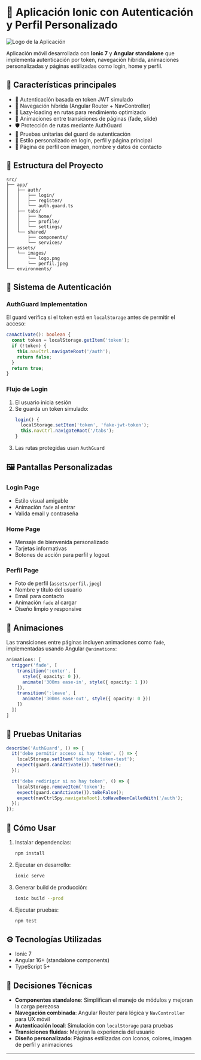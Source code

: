# 📱 Aplicación Ionic con Autenticación y Perfil Personalizado

![Logo de la Aplicación](assets/images/logo.png)

Aplicación móvil desarrollada con **Ionic 7** y **Angular standalone** que implementa autenticación por token, navegación híbrida, animaciones personalizadas y páginas estilizadas como login, home y perfil.

## 🚀 Características principales

- 🔐 Autenticación basada en token JWT simulado  
- 🔄 Navegación híbrida (Angular Router + NavController)  
- 🧭 Lazy-loading en rutas para rendimiento optimizado  
- 💫 Animaciones entre transiciones de páginas (fade, slide)  
- 🛡️ Protección de rutas mediante AuthGuard  
- 🧪 Pruebas unitarias del guard de autenticación  
- 🎨 Estilo personalizado en login, perfil y página principal  
- 👤 Página de perfil con imagen, nombre y datos de contacto  

## 🧩 Estructura del Proyecto

```
src/
├── app/
│   ├── auth/
│   │   ├── login/
│   │   ├── register/
│   │   └── auth.guard.ts
│   ├── tabs/
│   │   ├── home/
│   │   ├── profile/
│   │   └── settings/
│   └── shared/
│       ├── components/
│       └── services/
├── assets/
│   └── images/
│       └── logo.png
│       └── perfil.jpeg
└── environments/
```

## 🔐 Sistema de Autenticación

### AuthGuard Implementation

El guard verifica si el token está en `localStorage` antes de permitir el acceso:

```ts
canActivate(): boolean {
  const token = localStorage.getItem('token');
  if (!token) {
    this.navCtrl.navigateRoot('/auth');
    return false;
  }
  return true;
}
```

### Flujo de Login

1. El usuario inicia sesión  
2. Se guarda un token simulado:
   ```ts
   login() {
     localStorage.setItem('token', 'fake-jwt-token');
     this.navCtrl.navigateRoot('/tabs');
   }
   ```
3. Las rutas protegidas usan `AuthGuard`

## 🖼️ Pantallas Personalizadas

### Login Page

- Estilo visual amigable  
- Animación `fade` al entrar  
- Valida email y contraseña  

### Home Page

- Mensaje de bienvenida personalizado  
- Tarjetas informativas  
- Botones de acción para perfil y logout  

### Perfil Page

- Foto de perfil (`assets/perfil.jpeg`)  
- Nombre y título del usuario  
- Email para contacto  
- Animación `fade` al cargar  
- Diseño limpio y responsive  

## 💫 Animaciones

Las transiciones entre páginas incluyen animaciones como `fade`, implementadas usando Angular `@animations`:

```ts
animations: [
  trigger('fade', [
    transition(':enter', [
      style({ opacity: 0 }),
      animate('300ms ease-in', style({ opacity: 1 }))
    ]),
    transition(':leave', [
      animate('300ms ease-out', style({ opacity: 0 }))
    ])
  ])
]
```

## 🧪 Pruebas Unitarias

```ts
describe('AuthGuard', () => {
  it('debe permitir acceso si hay token', () => {
    localStorage.setItem('token', 'token-test');
    expect(guard.canActivate()).toBeTrue();
  });

  it('debe redirigir si no hay token', () => {
    localStorage.removeItem('token');
    expect(guard.canActivate()).toBeFalse();
    expect(navCtrlSpy.navigateRoot).toHaveBeenCalledWith('/auth');
  });
});
```

## 🧰 Cómo Usar

1. Instalar dependencias:
   ```bash
   npm install
   ```

2. Ejecutar en desarrollo:
   ```bash
   ionic serve
   ```

3. Generar build de producción:
   ```bash
   ionic build --prod
   ```

4. Ejecutar pruebas:
   ```bash
   npm test
   ```

## ⚙️ Tecnologías Utilizadas

- Ionic 7  
- Angular 16+ (standalone components)  
- TypeScript 5+  

## 📌 Decisiones Técnicas

- **Componentes standalone**: Simplifican el manejo de módulos y mejoran la carga perezosa  
- **Navegación combinada**: Angular Router para lógica y `NavController` para UX móvil  
- **Autenticación local**: Simulación con `localStorage` para pruebas  
- **Transiciones fluidas**: Mejoran la experiencia del usuario  
- **Diseño personalizado**: Páginas estilizadas con íconos, colores, imagen de perfil y animaciones  

---
